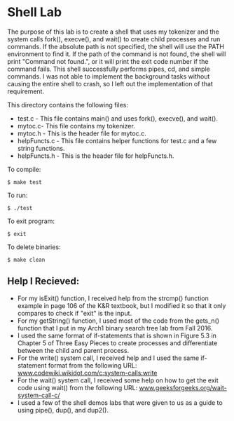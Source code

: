 # Shell Lab

The purpose of this lab is to create a shell that uses my tokenizer and the
system calls fork(), execve(), and wait() to create child processes and run
commands. If the absolute path is not specified, the shell will use the
PATH environment to find it. If the path of the command is not found, the shell will print "Command not found.", or it will print the exit code number if the command fails. This shell successfully performs pipes, cd, and simple commands. I was not able to implement the background tasks without causing the entire shell to crash, so I left out the implementation of that requirement.

This directory contains the following files:
* test.c - This file contains main() and uses fork(), execve(), and wait().
* mytoc.c- This file contains my tokenizer.
* mytoc.h - This is the header file for mytoc.c.
* helpFuncts.c - This file contains helper functions for test.c and a few string functions.
* helpFuncts.h - This is the header file for helpFuncts.h.

To compile:
~~~
$ make test
~~~
To run:
~~~
$ ./test
~~~
To exit program:
~~~
$ exit
~~~
To delete binaries:
~~~
$ make clean
~~~

## Help I Recieved:
* For my isExit() function, I received help from the strcmp() function example in
page 106 of the K&R textbook, but I modified it so that it only compares to check
if "exit" is the input.
* For my getString() function, I used most of the code from the gets_n() function
that I put in my Arch1 binary search tree lab from Fall 2016.
* I used the same format of if-statements that is shown in Figure 5.3 in Chapter 5 of Three Easy
Pieces to create processes and differentiate between the child and parent process.
* For the write() system call, I received help and I used the same if-statement
format from the following URL: www.codewiki.wikidot.com/c:system-calls:write
* For the wait() system call, I received some help on how to get the exit code using wait() from the following URL: www.geeksforgeeks.org/wait-system-call-c/
* I used a few of the shell demos labs that were given to us as a guide to using pipe(), dup(), and dup2().